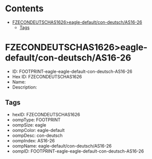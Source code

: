 



Contents
========

* [FZECONDEUTSCHAS1626>eagle-default/con-deutsch/AS16-26](#fzecondeutschas1626eagle-defaultcon-deutschas16-26)
	* [Tags](#tags)

# FZECONDEUTSCHAS1626>eagle-default/con-deutsch/AS16-26

- ID: FOOTPRINT-eagle-eagle-default-con-deutsch-AS16-26
- Hex ID: FZECONDEUTSCHAS1626
- Name: 
- Description: 

## Tags

- hexID: FZECONDEUTSCHAS1626
- oompType: FOOTPRINT
- oompSize: eagle
- oompColor: eagle-default
- oompDesc: con-deutsch
- oompIndex: AS16-26
- oompName: eagle-default/con-deutsch/AS16-26
- oompID: FOOTPRINT-eagle-eagle-default-con-deutsch-AS16-26
